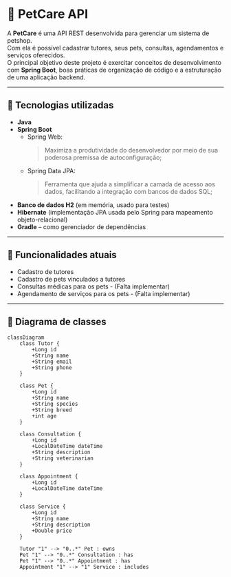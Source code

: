 # 🐾 PetCare API

A **PetCare** é uma API REST desenvolvida para gerenciar um sistema de petshop.  
Com ela é possível cadastrar tutores, seus pets, consultas, agendamentos e serviços oferecidos.  
O principal objetivo deste projeto é exercitar conceitos de desenvolvimento com **Spring Boot**, boas práticas de organização de código e a estruturação de uma aplicação backend.

---

## 🚀 Tecnologias utilizadas

- **Java**
- **Spring Boot**
  - Spring Web:
    > Maximiza a produtividade do desenvolvedor por meio de sua poderosa premissa de autoconfiguração;
  - Spring Data JPA:
    > Ferramenta que ajuda a simplificar a camada de acesso aos dados, facilitando a integração com bancos de dados SQL;
- **Banco de dados H2** (em memória, usado para testes)
- **Hibernate** (implementação JPA usada pelo Spring para mapeamento objeto-relacional)
- **Gradle** – como gerenciador de dependências

---

## 📌 Funcionalidades atuais

- Cadastro de tutores
- Cadastro de pets vinculados a tutores
- Consultas médicas para os pets - (Falta implementar)
- Agendamento de serviços para os pets - (Falta implementar)

---

## 🧩 Diagrama de classes

```mermaid
classDiagram
    class Tutor {
        +Long id
        +String name
        +String email
        +String phone
    }

    class Pet {
        +Long id
        +String name
        +String species
        +String breed
        +int age
    }

    class Consultation {
        +Long id
        +LocalDateTime dateTime
        +String description
        +String veterinarian
    }

    class Appointment {
        +Long id
        +LocalDateTime dateTime
    }

    class Service {
        +Long id
        +String name
        +String description
        +Double price
    }

    Tutor "1" --> "0..*" Pet : owns
    Pet "1" --> "0..*" Consultation : has
    Pet "1" --> "0..*" Appointment : has
    Appointment "1" --> "1" Service : includes
